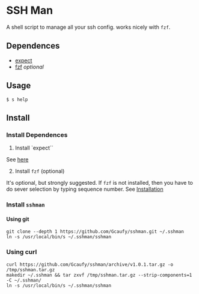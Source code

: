 # SSH Man

A shell script to manage all your ssh config. works nicely with `fzf`.

## Dependences
 * [expect](https://en.wikipedia.org/wiki/Expect)
 * [fzf](https://github.com/junegunn/fzf) *optional*

## Usage

```
$ s help
```

## Install

### Install Dependences
1. Install `expect``

See [here](http://www.linuxfromscratch.org/blfs/view/svn/general/expect.html)

2. Install `fzf` (optional)

It's optional, but strongly suggested. If `fzf` is not installed, then you have to do sever selection by typing sequence number.
See [Installation](https://github.com/junegunn/fzf#installation)

### Install `sshman`

#### Using git

```
git clone --depth 1 https://github.com/Gcaufy/sshman.git ~/.sshman
ln -s /usr/local/bin/s ~/.sshman/sshman
```

### Using curl
```
curl https://github.com/Gcaufy/sshman/archive/v1.0.1.tar.gz -o /tmp/sshman.tar.gz
makedir ~/.sshman && tar zxvf /tmp/sshman.tar.gz --strip-components=1 -C ~/.sshman/
ln -s /usr/local/bin/s ~/.sshman/sshman
```
